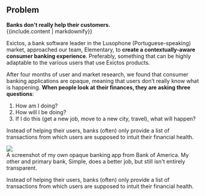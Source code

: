 <div class="-none p-sec">
   <div class="row justify-content-center">
      <div class="col-12 col-sm-10 col-xl-8">
         <div class="row">
            <div class="col-12 col-md-4 col-lg-3">
               <h2>Problem</h2>
               <strong class="d-block mb-4">Banks don't really help their customers.</strong>
            </div>
            <div class="col">
               {{include.content | markdownify}}
               <p>Exictos, a bank software leader in the Lusophone (Portuguese-speaking) market, approached our team, Elementary, to <strong>create a contextually-aware consumer banking experience</strong>. Preferably, something that can be highly adaptable to the various users that use Exictos products.</p>
               <p>After four months of user and market research, we found that consumer banking applications are opaque, meaning that users don’t really know what is happening. <strong>When people look at their finances, they are asking three questions</strong>:</p>
               <ol>
                  <li>How am I doing?</li>
                  <li>How will I be doing?</li>
                  <li>If I do this (get a new job, move to a new city, travel), what will happen?</li>
               </ol>
               <p>Instead of helping their users, banks (often) only provide a list of transactions from which users are supposed to intuit their financial health.</p>
               <div class="p-img-container">
                  <img class="img-fluid rounded" src="http://andrewrmchugh.rocks/perch/resources/consolidated-flow.jpg">
                  <div class="p-img-caption">
                     A screenshot of my own opaque banking app from Bank of America. My other and primary bank, Simple, does a better job, but still isn't entirely transparent.
                  </div>
               </div>
               <p>Instead of helping their users, banks (often) only provide a list of transactions from which users are supposed to intuit their financial health.</p>
            </div>
            <div class="col-12 col-lg-3"></div>
         </div>
      </div>
   </div>
</div>
